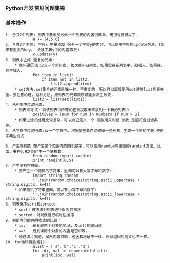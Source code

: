 ### Python开发常见问题集锦

### 基本操作
    
    1. 合并2个列表: 列表中要添加另外一个列表的内容很简单，用加号就可以了.               
                a += [4,5,6]
    2. 合并2个字典: 字典x 中要添加 另外一个字典y的内容，可以使用字典的update方法。(如果有重复的key， 会被字典y中的内容取代)       
                x.update(y)
    3. 列表中去掉 重复的元素:
        * 循环遍历法:定义一个新列表，依次循环旧列表，如果没在新列表中，就插入，如果在，则不插入.
                for item in list1:
                    if item not in list2:
                        list2.append(item)
        * set方法:set集合的元素是唯一的、不重复的，所以可以直接使用set转换list列表去重。要注意的是，这种方法，原列表的元素顺序可能会发生改变.
                list2 = list(set(list1))
    4. 从列表中过滤元素:
        * 列表推导式: 将该列表中所有的正数提取出来放到一个新的列表中.
                positives = [num for num in numbers if num > 0]
        * 如果过滤的处理比较复杂，可以自己定义一个 函数用来判断 参数 是否符合过滤条件。
    5. 从字典中过滤元素:从一个字典中，根据某些条件过滤掉一些元素，生成一个新的字典.使用字典生成式.
    
    6. 产生随机数:想产生某个范围内的随机数字，可以使用random库里面的randint方法。比如，要在0,9之间产生一个随机数：
                from random import randint 
                print randint(0,9)
    7. 产生随机字符串: 
        * 要产生一个随机的字符串，里面可以有大写字母和数字:
                import string,random 
                ''.join(random.choices(string.ascii_uppercase + string.digits, k=4))
        * 如果随机字符串里面，可以有小写字母和数字:
                ''.join(random.choices(string.ascii_lowercase + string.digits, k=4))
    8. 列表排序sort和sorted:
        * sort：该方法对列表进行永久性排序
        * sorted：对列表进行临时性排序
    9. 判断等价的两种表达的比较：
        * is:   是比较两个对象的地址，及id()的返回值
        * ==:   是判读两个对象的内容是否相等，
        * 通过切片赋值，虽然内容相同，但因其地址不一样，所以返回的结果也不一样。
    10. for循环得到索引:
                alist = ['a','b','c','d']
                for idx, val in enumerate(alist):
                    print(idx, val)



